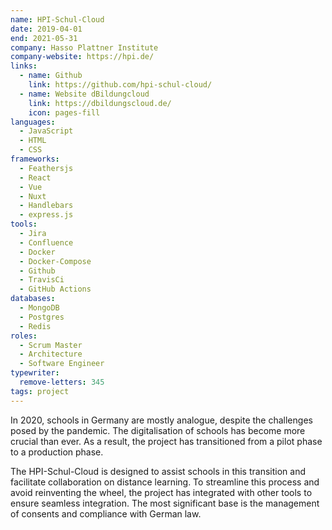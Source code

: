 ```yaml
---
name: HPI-Schul-Cloud
date: 2019-04-01
end: 2021-05-31
company: Hasso Plattner Institute
company-website: https://hpi.de/
links:
  - name: Github
    link: https://github.com/hpi-schul-cloud/
  - name: Website dBildungcloud
    link: https://dbildungscloud.de/
    icon: pages-fill
languages:
  - JavaScript
  - HTML
  - CSS
frameworks:
  - Feathersjs
  - React
  - Vue
  - Nuxt
  - Handlebars
  - express.js
tools:
  - Jira
  - Confluence
  - Docker
  - Docker-Compose
  - Github
  - TravisCi
  - GitHub Actions
databases:
  - MongoDB
  - Postgres
  - Redis
roles:
  - Scrum Master
  - Architecture
  - Software Engineer
typewriter:
  remove-letters: 345
tags: project
---
```


In 2020, schools in Germany are mostly analogue, despite the challenges posed by the pandemic. The digitalisation of schools has become more crucial than ever. As a result, the project has transitioned from a pilot phase to a production phase.

The HPI-Schul-Cloud is designed to assist schools in this transition and facilitate collaboration on distance learning. To streamline this process and avoid reinventing the wheel, the project has integrated with other tools to ensure seamless integration. The most significant base is the management of consents and compliance with German law.
